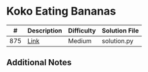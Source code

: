 # Koko Eating Bananas
| #   | Description                                                | Difficulty | Solution File |
| --- | ---------------------------------------------------------- | ---------- | ------------- |
| 875 | [Link](https://leetcode.com/problems/koko-eating-bananas/) | Medium     | solution.py   |

## Additional Notes
